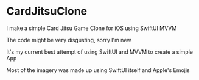 # CardJitsuClone
I make a simple Card Jitsu Game Clone for iOS using SwiftUI MVVM

The code might be very disgusting, sorry I'm new

It's my current best attempt of using SwiftUI and MVVM to create a simple App

Most of the imagery was made up using SwiftUI itself and Apple's Emojis
